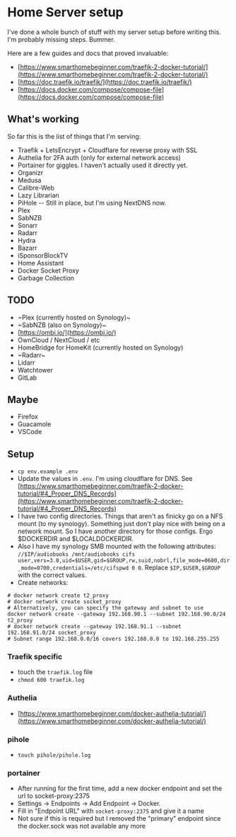 # Home Server setup

I've done a whole bunch of stuff with my server setup before writing this.  I'm probably missing steps. Bummer.

Here are a few guides and docs that proved invaluable:
* [https://www.smarthomebeginner.com/traefik-2-docker-tutorial/](https://www.smarthomebeginner.com/traefik-2-docker-tutorial/)
* [https://doc.traefik.io/traefik/](https://doc.traefik.io/traefik/) 
* [https://docs.docker.com/compose/compose-file](https://docs.docker.com/compose/compose-file)

## What's working

So far this is the list of things that I'm serving:
* Traefik + LetsEncrypt + Cloudflare for reverse proxy with SSL
* Authelia for 2FA auth (only for external network access)
* Portainer for giggles.  I haven't actually used it directly yet.
* Organizr
* Medusa
* Calibre-Web
* Lazy Librarian
* PiHole -- Still in place, but I'm using NextDNS now.
* Plex
* SabNZB
* Sonarr
* Radarr
* Hydra
* Bazarr
* iSponsorBlockTV
* Home Assistant
* Docker Socket Proxy
* Garbage Collection

## TODO

* ~Plex (currently hosted on Synology)~
* ~SabNZB (also on Synology)~
* [https://ombi.io/](https://ombi.io/)
* OwnCloud / NextCloud / etc
* HomeBridge for HomeKit (currently hosted on Synology)
* ~Radarr~
* Lidarr
* Watchtower
* GitLab

## Maybe

* Firefox
* Guacamole
* VSCode

## Setup

* `cp env.example .env`
* Update the values in `.env`.  I'm using cloudflare for DNS.  See [https://www.smarthomebeginner.com/traefik-2-docker-tutorial/#4_Proper_DNS_Records](https://www.smarthomebeginner.com/traefik-2-docker-tutorial/#4_Proper_DNS_Records)
* I have two config directories.  Things that aren't as finicky go on a NFS mount (to my synology).  Something just don't play nice with being on a network mount.  So I have another directory for those configs.  Ergo $DOCKERDIR and $LOCALDOCKERDIR.
* Also I have my synology SMB mounted with the following attributes: `//$IP/audiobooks /mnt/audiobooks cifs user,vers=3.0,uid=$USER,gid=$GROUP,rw,suid,nobrl,file_mode=0600,dir_mode=0700,credentials=/etc/cifspwd 0 0`.  Replace `$IP,$USER,$GROUP` with the correct values.
* Create networks:   
```
# docker network create t2_proxy
# docker network create socket_proxy
# Alternatively, you can specify the gateway and subnet to use
docker network create --gateway 192.168.90.1 --subnet 192.168.90.0/24 t2_proxy
# docker network create --gateway 192.168.91.1 --subnet 192.168.91.0/24 socket_proxy
# Subnet range 192.168.0.0/16 covers 192.168.0.0 to 192.168.255.255
```

### Traefik specific

* touch the `traefik.log` file
* `chmod 600 traefik.log`

### Authelia

* [https://www.smarthomebeginner.com/docker-authelia-tutorial/](https://www.smarthomebeginner.com/docker-authelia-tutorial/)

### pihole

* `touch pihole/pihole.log`

### portainer

* After running for the first time, add a new docker endpoint and set the url to socket-proxy:2375
* Settings -> Endpoints -> Add Endpoint -> Docker.
* Fill in "Endpoint URL" with `socket-proxy:2375` and give it a name
* Not sure if this is required but I removed the "primary" endpoint since the docker.sock was not available any more
